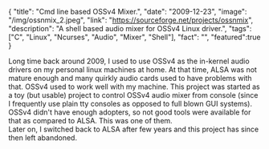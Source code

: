 {
  "title": "Cmd line based OSSv4 Mixer.",
  "date": "2009-12-23",
  "image": "/img/ossnmix_2.jpeg",
  "link": "https://sourceforge.net/projects/ossnmix",
  "description": "A shell based audio mixer for OSSv4 Linux driver.",
  "tags": ["C", "Linux", "Ncurses", "Audio", "Mixer", "Shell"],
  "fact": "",
  "featured":true
}

Long time back around 2009, I used to use OSSv4 as the in-kernel audio drivers on my personal linux machines at home. At that time, ALSA was not mature enough and many quirkly audio cards used to have problems with that. OSSv4 used to work well with my machine. This project was started as a toy (but usable) project to control OSSv4 audio mixer from console (since I frequently use plain tty consoles as opposed to full blown GUI systems). OSSv4 didn't have enough adopters, so not good tools were available for that as compared to ALSA. This was one of them. <br/>Later on, I switched back to ALSA after few years and this project has since then left abandoned.
